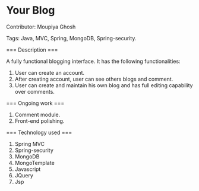 Your Blog
=========

Contributor: Moupiya Ghosh

Tags: Java, MVC, Spring, MongoDB, Spring-security.

=== Description ===

A fully functional blogging interface. It has the following functionalities:


1. User can create an account.
2. After creating account, user can see others blogs and comment.
3. User can create and maintain his own blog and has full editing capability over comments.


=== Ongoing work ===


1. Comment module.
2. Front-end polishing.

=== Technology used ===


1. Spring MVC
2. Spring-security
3. MongoDB
4. MongoTemplate
5. Javascript
6. JQuery
7. Jsp
